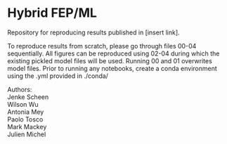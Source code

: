 # Hybrid FEP/ML

Repository for reproducing results published in [insert link].

To reproduce results from scratch, please go through files 00-04 sequentially. All figures can be reproduced using 02-04 during which the existing pickled model files will be used. Running 00 and 01 overwrites model files. 
Prior to running any notebooks, create a conda environment using the .yml provided in ./conda/

Authors: \
Jenke Scheen \
Wilson Wu \
Antonia Mey \
Paolo Tosco \
Mark Mackey \
Julien Michel
